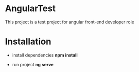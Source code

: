 # AngularTest

This project is a test project for angular front-end developer role 

# Installation
- install dependencies 
**npm install**

- run project
**ng serve**  